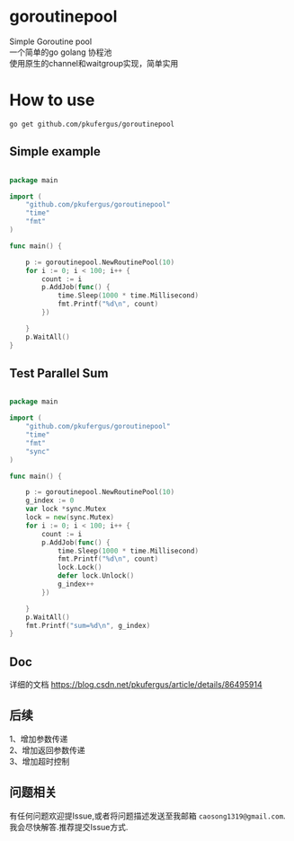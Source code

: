 # goroutinepool
Simple Goroutine pool  
一个简单的go golang 协程池  
使用原生的channel和waitgroup实现，简单实用

# How to use

```
go get github.com/pkufergus/goroutinepool
```

## Simple example

```go

package main

import (
	"github.com/pkufergus/goroutinepool"
	"time"
	"fmt"
)

func main() {

	p := goroutinepool.NewRoutinePool(10)
	for i := 0; i < 100; i++ {
		count := i
		p.AddJob(func() {
			time.Sleep(1000 * time.Millisecond)
			fmt.Printf("%d\n", count)
		})

	}
	p.WaitAll()
}

```

## Test Parallel Sum

```go

package main

import (
	"github.com/pkufergus/goroutinepool"
	"time"
	"fmt"
	"sync"
)

func main() {

	p := goroutinepool.NewRoutinePool(10)
	g_index := 0
	var lock *sync.Mutex
	lock = new(sync.Mutex)
	for i := 0; i < 100; i++ {
		count := i
		p.AddJob(func() {
			time.Sleep(1000 * time.Millisecond)
			fmt.Printf("%d\n", count)
			lock.Lock()
			defer lock.Unlock()
			g_index++
		})

	}
	p.WaitAll()
	fmt.Printf("sum=%d\n", g_index)
}

```

## Doc
详细的文档
https://blog.csdn.net/pkufergus/article/details/86495914

## 后续
1、增加参数传递  
2、增加返回参数传递  
3、增加超时控制  

 ## 问题相关

 有任何问题欢迎提Issue,或者将问题描述发送至我邮箱 `caosong1319@gmail.com`.我会尽快解答.推荐提交Issue方式.
